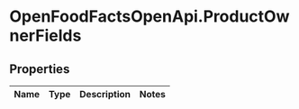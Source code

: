 # OpenFoodFactsOpenApi.ProductOwnerFields

## Properties

Name | Type | Description | Notes
------------ | ------------- | ------------- | -------------


